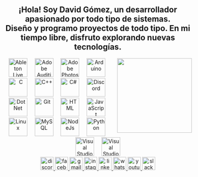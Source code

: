 <h2 align="center">¡Hola! Soy David Gómez, un desarrollador apasionado por todo tipo de sistemas. <br>Diseño y programo proyectos de todo tipo. En mi tiempo libre, disfruto explorando nuevas tecnologías.</h2>
<picture> 
  <img align="right" height="200" src="https://media1.tenor.com/m/GythNLlEJtYAAAAC/code-encoding.gif" /> 
</picture>
<div align="center">
  <picture>
    <img src="https://skillicons.dev/icons?i=ableton" height="50" alt="Ableton Live" class="noClick" />
  </picture>
  <img width="12" />
  <picture>
    <img src="https://skillicons.dev/icons?i=au" height="50" alt="Adobe Audition" />
  </picture>
  <img width="12" />
  <picture>
    <img src="https://skillicons.dev/icons?i=ps" height="50" alt="Adobe Photoshop" />
  </picture>
  <img width="12" />
  <picture>
    <img src="https://skillicons.dev/icons?i=arduino" height="50" alt="Arduino" />
  </picture>
  <img width="12" />
  <picture>
    <img src="https://skillicons.dev/icons?i=c" height="50" alt="C" />
  </picture>
  <img width="12" />
  <picture>
    <img src="https://skillicons.dev/icons?i=cpp" height="50" alt="C++" />
  </picture>
  <img width="12" />
  <picture>
    <img src="https://skillicons.dev/icons?i=cs" height="50" alt="C#" />
  </picture>
  <img width="12" />
  <picture>
    <img src="https://skillicons.dev/icons?i=discord" height="50" alt="Discord" />
  </picture>
  <img width="12" />
  <picture>
    <img src="https://skillicons.dev/icons?i=dotnet" height="50" alt="Dot Net" />
  </picture>
  <img width="12" />
  <picture>
    <img src="https://skillicons.dev/icons?i=git" height="50" alt="Git" />
  </picture>
  <img width="12" />
  <picture>
    <img src="https://skillicons.dev/icons?i=html" height="50" alt="HTML" />
  </picture>
  <img width="12" />
  <picture>
    <img src="https://skillicons.dev/icons?i=js" height="50" alt="JavaScript" />
  </picture>
  <img width="12" />
  <picture>
    <img src="https://skillicons.dev/icons?i=linux" height="50" alt="Linux" />
  </picture>
  <img width="12" />
  <picture>
    <img src="https://skillicons.dev/icons?i=mysql" height="50" alt="MySQL" />
  </picture>
  <img width="12" />
  <picture>
    <img src="https://skillicons.dev/icons?i=nodejs" height="50" alt="NodeJs" />
  </picture>
  <img width="12" />
  <picture>
    <img src="https://skillicons.dev/icons?i=py" height="50" alt="Python" />
  </picture>
  <img width="12" />
  <picture>
    <img src="https://skillicons.dev/icons?i=visualstudio" height="50" alt="Visual Studio" />
  </picture>
  <img width="12" />
  <picture>
    <img src="https://skillicons.dev/icons?i=vscode" height="50" alt="Visual Studio Code" />
  </picture>
</div> 
  <div align="center">
  <a href="https://discord.com/users/849268231813726239" target="_blank" rel="noopener noreferrer" />
  <img src="https://img.shields.io/static/v1?message=Discord&logo=discord&label=&color=7289DA&logoColor=white&labelColor=&style=for-the-badge" height="35" alt="discord logo" target="_blank" rel="noopener noreferrer">
  <a href="https://www.facebook.com/fckinglavi" target="_blank" rel="noopener noreferrer" />
  <img src="https://img.shields.io/static/v1?message=Facebook&logo=facebook&label=&color=1877F2&logoColor=white&labelColor=&style=for-the-badge" height="35" alt="facebook logo" />
  <a href="mailto:dagomez123456789@yahoo.com" target="_blank" rel="noopener noreferrer" />
  <img src="https://img.shields.io/static/v1?message=Gmail&logo=gmail&label=&color=D14836&logoColor=white&labelColor=&style=for-the-badge" height="35" alt="gmail logo" />
  <a href="https://www.instagram.com/fuckinglavi/" target="_blank" rel="noopener noreferrer" />
  <img src="https://img.shields.io/static/v1?message=Instagram&logo=instagram&label=&color=E4405F&logoColor=white&labelColor=&style=for-the-badge" height="35" alt="instagram logo" />
  <a href="https://media.tenor.com/TJicZOwgagUAAAAC/its-not-ready-yet-leonardo-da-vinci.gif" target="_blank" rel="noopener noreferrer" />
  <img src="https://img.shields.io/static/v1?message=LinkedIn&logo=linkedin&label=&color=0077B5&logoColor=white&labelColor=&style=for-the-badge" height="35" alt="linkedin logo" />
  <a href="https://wa.me/+573183586583" target="_blank" rel="noopener noreferrer" />
  <img src="https://img.shields.io/static/v1?message=Whatsapp&logo=whatsapp&label=&color=25D366&logoColor=white&labelColor=&style=for-the-badge" height="35" alt="whatsapp logo" />
  <a href="https://www.youtube.com/@Lavi1" target="_blank" rel="noopener noreferrer" />
  <img src="https://img.shields.io/static/v1?message=Youtube&logo=youtube&label=&color=FF0000&logoColor=white&labelColor=&style=for-the-badge" height="35" alt="youtube logo" />
  <a href="https://media.tenor.com/TJicZOwgagUAAAAC/its-not-ready-yet-leonardo-da-vinci.gif" />
  <img src="https://img.shields.io/static/v1?message=Slack&logo=slack&label=&color=4A154B&logoColor=white&labelColor=&style=for-the-badge" height="35" alt="slack logo" />
</div>

